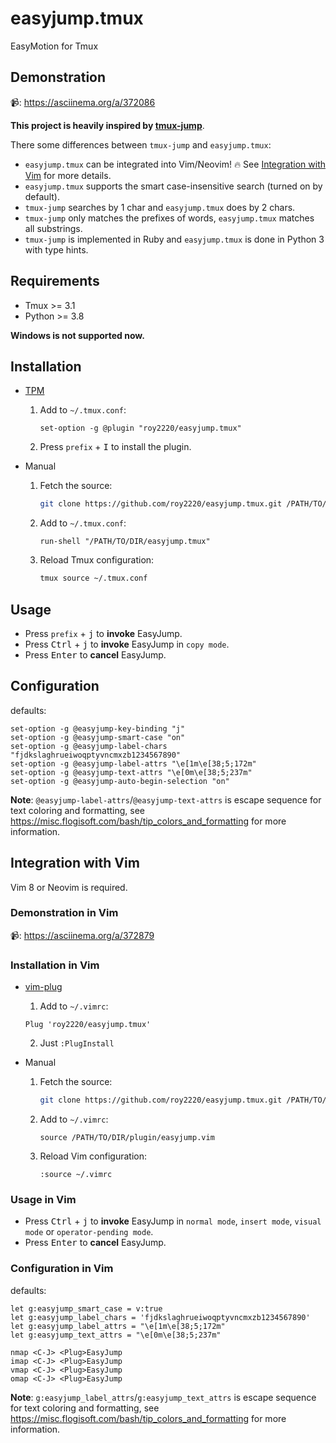 # easyjump.tmux

EasyMotion for Tmux

## Demonstration

📹: https://asciinema.org/a/372086

**This project is heavily inspired by [tmux-jump](https://github.com/schasse/tmux-jump)**.

There some differences between `tmux-jump` and `easyjump.tmux`:

- `easyjump.tmux` can be integrated into Vim/Neovim! 🔥 See [Integration with Vim](#integration-with-vim) for more details.
- `easyjump.tmux` supports the smart case-insensitive search (turned on by default).
- `tmux-jump` searches by 1 char and `easyjump.tmux` does by 2 chars.
- `tmux-jump` only matches the prefixes of words, `easyjump.tmux` matches all substrings.
- `tmux-jump` is implemented in Ruby and `easyjump.tmux` is done in Python 3 with type hints.

## Requirements

- Tmux >= 3.1
- Python >= 3.8

**Windows is not supported now.**

## Installation

- [TPM](https://github.com/tmux-plugins/tpm)

  1. Add to `~/.tmux.conf`:

     ```tmux
     set-option -g @plugin "roy2220/easyjump.tmux"
     ```

  2. Press `prefix` + <kbd>I</kbd> to install the plugin.

- Manual

  1. Fetch the source:

     ```sh
     git clone https://github.com/roy2220/easyjump.tmux.git /PATH/TO/DIR
     ```

  2. Add to `~/.tmux.conf`:

     ```tmux
     run-shell "/PATH/TO/DIR/easyjump.tmux"
     ```

  3. Reload Tmux configuration:

     ```sh
     tmux source ~/.tmux.conf
     ```

## Usage

- Press `prefix` + <kbd>j</kbd> to **invoke** EasyJump.
- Press <kbd>Ctrl</kbd> + <kbd>j</kbd> to **invoke** EasyJump in `copy mode`.
- Press <kbd>Enter</kbd> to **cancel** EasyJump.

## Configuration

defaults:

```tmux
set-option -g @easyjump-key-binding "j"
set-option -g @easyjump-smart-case "on"
set-option -g @easyjump-label-chars "fjdkslaghrueiwoqptyvncmxzb1234567890"
set-option -g @easyjump-label-attrs "\e[1m\e[38;5;172m"
set-option -g @easyjump-text-attrs "\e[0m\e[38;5;237m"
set-option -g @easyjump-auto-begin-selection "on"
```

**Note**: `@easyjump-label-attrs`/`@easyjump-text-attrs` is escape sequence for text coloring and formatting,
see https://misc.flogisoft.com/bash/tip_colors_and_formatting for more information.

## Integration with Vim

Vim 8 or Neovim is required.

### Demonstration in Vim

📹: https://asciinema.org/a/372879

### Installation in Vim

- [vim-plug](https://github.com/junegunn/vim-plug)

  1. Add to `~/.vimrc`:

    ```viml
    Plug 'roy2220/easyjump.tmux'
    ```

  2. Just `:PlugInstall`

- Manual

  1. Fetch the source:

     ```sh
     git clone https://github.com/roy2220/easyjump.tmux.git /PATH/TO/DIR
     ```

  2. Add to `~/.vimrc`:

     ```viml
     source /PATH/TO/DIR/plugin/easyjump.vim
     ```

  3. Reload Vim configuration:

     ```viml
     :source ~/.vimrc
     ```
### Usage in Vim

- Press <kbd>Ctrl</kbd> + <kbd>j</kbd> to **invoke** EasyJump in `normal mode`, `insert mode`, `visual mode` or `operator-pending mode`.
- Press <kbd>Enter</kbd> to **cancel** EasyJump.

### Configuration in Vim

defaults:

```viml
let g:easyjump_smart_case = v:true
let g:easyjump_label_chars = 'fjdkslaghrueiwoqptyvncmxzb1234567890'
let g:easyjump_label_attrs = "\e[1m\e[38;5;172m"
let g:easyjump_text_attrs = "\e[0m\e[38;5;237m"

nmap <C-J> <Plug>EasyJump
imap <C-J> <Plug>EasyJump
vmap <C-J> <Plug>EasyJump
omap <C-J> <Plug>EasyJump
```

**Note**: `g:easyjump_label_attrs`/`g:easyjump_text_attrs` is escape sequence for text coloring and formatting,
see https://misc.flogisoft.com/bash/tip_colors_and_formatting for more information.
